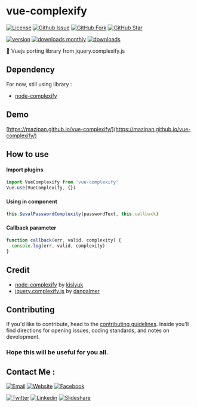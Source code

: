 # vue-complexify

[![License](https://img.shields.io/github/license/mazipan/vue-complexify.svg?maxAge=3600)](https://github.com/mazipan/vue-complexify) 
[![Github Issue](https://img.shields.io/github/issues/mazipan/vue-complexify.svg?maxAge=3600)](https://github.com/mazipan/vue-complexify/issues) 
[![GitHub Fork](https://img.shields.io/github/forks/mazipan/vue-complexify.svg?maxAge=3600)](https://github.com/mazipan/vue-complexify/network/member) 
[![GitHub Star](https://img.shields.io/github/stars/mazipan/vue-complexify.svg?maxAge=3600)](https://github.com/mazipan/vue-complexify/stargazers) 

[![version](https://img.shields.io/npm/v/vue-complexify.svg)](https://www.npmjs.com/package/vue-complexify)
[![downloads monthly](https://img.shields.io/npm/dm/vue-complexify.svg)](https://www.npmjs.com/package/vue-complexify) 
[![downloads](https://img.shields.io/npm/dt/vue-complexify.svg)](https://www.npmjs.com/package/vue-complexify) 


:cop: Vuejs porting library from jquery.complexify.js

## Dependency
For now, still using library :
+ [node-complexify](https://github.com/kislyuk/node-complexify)

## Demo
[https://mazipan.github.io/vue-complexify/](https://mazipan.github.io/vue-complexify/)

## How to use

#### Import plugins
```javascript
import VueComplexify from 'vue-complexify'
Vue.use(VueComplexify, {})
```

#### Using in component
```javascript
this.$evalPasswordComplexity(passwordText, this.callback)
```

#### Callback parameter
```javascript
function callback(err, valid, complexity) {
  console.log(err, valid, complexity)
}
```

## Credit
+ [node-complexify](https://github.com/kislyuk/node-complexify) by [kislyuk](https://github.com/kislyuk)
+ [jquery.complexify.js](https://github.com/danpalmer/jquery.complexify.js/) by [danpalmer](https://github.com/danpalmer)

## Contributing

If you'd like to contribute, head to the [contributing guidelines](/CONTRIBUTING.md). Inside you'll find directions for opening issues, coding standards, and notes on development.
 
### Hope this will be useful for you all.

## Contact Me :

[![Email](https://img.shields.io/badge/mazipanneh-Email-yellow.svg?maxAge=3600)](mailto:mazipanneh@gmail.com) 
[![Website](https://img.shields.io/badge/mazipanneh-Blog-brightgreen.svg?maxAge=3600)](https://mazipanneh.com/blog/)
[![Facebook](https://img.shields.io/badge/mazipanneh-Facebook-blue.svg?maxAge=3600)](https://facebook.com/mazipanneh) 

[![Twitter](https://img.shields.io/badge/Maz_Ipan-Twitter-55acee.svg?maxAge=3600)](https://twitter.com/Maz_Ipan) 
[![Linkedin](https://img.shields.io/badge/irfanmaulanamazipan-Linkedin-0077b5.svg?maxAge=3600)](https://id.linkedin.com/in/irfanmaulanamazipan) 
[![Slideshare](https://img.shields.io/badge/IrfanMaulana21-Slideshare-0077b5.svg?maxAge=3600)](https://www.slideshare.net/IrfanMaulana21) 
